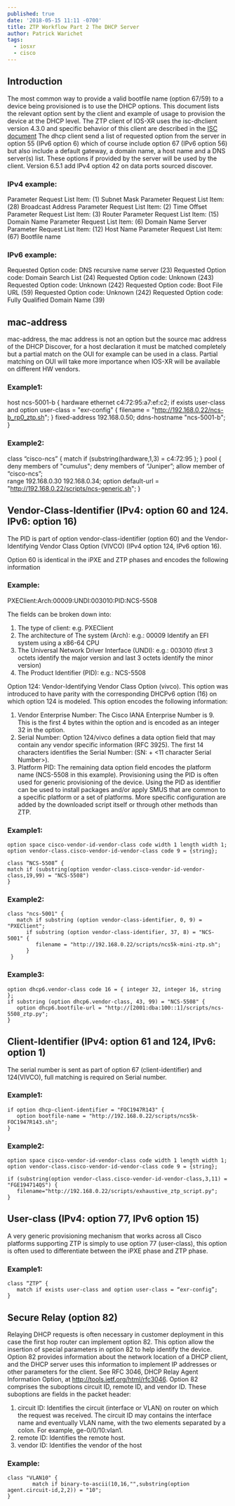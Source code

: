 ```yaml
---
published: true
date: '2018-05-15 11:11 -0700'
title: ZTP Workflow Part 2 The DHCP Server
author: Patrick Warichet
tags:
  - iosxr
  - cisco
---
```

## Introduction

The most common way to provide a valid bootfile name (option 67/59) to a device being provisioned is to use the DHCP options. This document lists the relevant option sent by the client and example of usage to provision the device at the DHCP level.
The ZTP client of IOS-XR uses the isc-dhclient version 4.3.0 and specific behavior of this client are described in the [ISC document](https://kb.isc.org/article/AA-00333 ) 
The dhcp client send a list of requested option from the server in option 55 (IPv6 option 6) which of course include option 67 (IPv6 option 56) but also include a default gateway, a domain name, a host name and a DNS server(s) list. These options if provided by the server will be used by the client. Version 6.5.1 add IPv4 option 42 on data ports sourced discover.

### IPv4 example:
Parameter Request List Item: (1) Subnet Mask
Parameter Request List Item: (28) Broadcast Address
Parameter Request List Item: (2) Time Offset
Parameter Request List Item: (3) Router
Parameter Request List Item: (15) Domain Name
Parameter Request List Item: (6) Domain Name Server
Parameter Request List Item: (12) Host Name
Parameter Request List Item: (67) Bootfile name
### IPv6 example:
Requested Option code: DNS recursive name server (23)
Requested Option code: Domain Search List (24)
Requested Option code: Unknown (243)
Requested Option code: Unknown (242)
Requested Option code: Boot File URL (59)
Requested Option code: Unknown (242)
Requested Option code: Fully Qualified Domain Name (39)

## mac-address
mac-address, the mac address is not an option but the source mac address of the DHCP Discover, for a host declaration it must be matched completely but a partial match on the OUI for example can be used in a class. Partial matching on OUI will take more importance when IOS-XR will be available on different HW vendors. 
### Example1:
host ncs-5001-b {
      hardware ethernet c4:72:95:a7:ef:c2;
      if exists user-class and option user-class = "exr-config" {
        filename = "http://192.168.0.22/ncs-b_rp0_ztp.sh";
      } 
      fixed-address 192.168.0.50;
      ddns-hostname "ncs-5001-b";
    }
### Example2:
class “cisco-ncs” {
   match if (substring(hardware,1,3) = c4:72:95 );
}
pool {
     deny members of "cumulus";
     deny members of “Juniper”;
     allow member of “cisco-ncs”;   
     range 192.168.0.30 192.168.0.34;
     option default-url = "http://192.168.0.22/scripts/ncs-generic.sh";
  }

## Vendor-Class-Identifier (IPv4: option 60 and 124. IPv6: option 16)
The PID is part of option vendor-class-identifier (option 60) and the Vendor-Identifying Vendor Class Option (VIVCO) (IPv4 option 124, IPv6 option 16). 

Option 60 is identical in the iPXE and ZTP phases and encodes the following information
### Example:
PXEClient:Arch:00009:UNDI:003010:PID:NCS-5508

The fields can be broken down into:
1.	The type of client: e.g. PXEClient
2.	The architecture of The system (Arch): e.g.: 00009 Identify an EFI system using a x86-64 CPU
3.	The Universal Network Driver Interface (UNDI): e.g.: 003010 (first 3 octets identify the major version and last 3 octets identify the minor version)
4.	The Product Identifier (PID): e.g.: NCS-5508

Option 124: Vendor-Identifying Vendor Class Option (vivco). This option was introduced to have parity with the corresponding DHCPv6 option (16) on which option 124 is modeled. This option encodes the following information:

1. Vendor Enterprise Number: The Cisco IANA Enterprise Number is 9. This is the first 4 bytes within the option and is encoded as an integer 32 in the option.
2.	Serial Number: Option 124/vivco defines a data option field that may contain any vendor specific information (RFC 3925). The first 14 characters identifies the Serial Number: (SN: + <11 character Serial Number>).
3.	Platform PID: The remaining data option field encodes the platform name (NCS-5508 in this example).
Provisioning using the PID is often used for generic provisioning of the device.
Using the PID as identifier can be used to install packages and/or apply SMUS that are common to a specific platform or a set of platforms. More specific configuration are added by the downloaded script itself or through other methods than ZTP. 
### Example1:
```
option space cisco-vendor-id-vendor-class code width 1 length width 1;
option vendor-class.cisco-vendor-id-vendor-class code 9 = {string};

class “NCS-5508” {
match if (substring(option vendor-class.cisco-vendor-id-vendor-class,19,99) = "NCS-5508")
}
```
### Example2:
```
class "ncs-5001" {
   match if substring (option vendor-class-identifier, 0, 9) = "PXEClient";
      if substring (option vendor-class-identifier, 37, 8) = "NCS-5001" {
         filename = "http://192.168.0.22/scripts/ncs5k-mini-ztp.sh";
      }
 }
 ```
### Example3:
```
option dhcp6.vendor-class code 16 = { integer 32, integer 16, string };
if substring (option dhcp6.vendor-class, 43, 99) = "NCS-5508" {
   option dhcp6.bootfile-url = "http://[2001:dba:100::1]/scripts/ncs-5508_ztp.py";
}
```

## Client-Identifier (IPv4: option 61 and 124, IPv6: option 1)
The serial number is sent as part of option 67 (client-identifier) and 124(VIVCO), full matching is required on Serial number.
### Example1:
```
if option dhcp-client-identifier = "FOC1947R143" {
   option bootfile-name = "http://192.168.0.22/scripts/ncs5k-FOC1947R143.sh";
}
```
### Example2:
```
option space cisco-vendor-id-vendor-class code width 1 length width 1;
option vendor-class.cisco-vendor-id-vendor-class code 9 = {string};

if (substring(option vendor-class.cisco-vendor-id-vendor-class,3,11) = "FGE194714QS") {
   filename="http://192.168.0.22/scripts/exhaustive_ztp_script.py";
}
```
## User-class (IPv4: option 77, IPv6 option 15)
A very generic provisioning mechanism that works across all Cisco platforms supporting ZTP is simply to  use option 77 (user-class), this option is often used to differentiate between the iPXE phase and ZTP phase.
### Example1:
```
class “ZTP” {
   match if exists user-class and option user-class = “exr-config”;
}
```
## Secure Relay (option 82)
Relaying DHCP requests is often necessary in customer deployment in this case the first hop router can implement option 82. This option allow the insertion of special parameters in option 82 to help identify the device.
Option 82 provides information about the network location of a DHCP client, and the DHCP server uses this information to implement IP addresses or other parameters for the client. See RFC 3046, DHCP Relay Agent Information Option, at http://tools.ietf.org/html/rfc3046.
Option 82 comprises the suboptions circuit ID, remote ID, and vendor ID. These suboptions are fields in the packet header:
1. circuit ID: Identifies the circuit (interface or VLAN) on router on which the request was received. The circuit ID may contains the interface name and eventually VLAN name, with the two elements separated by a colon. For example, ge-0/0/10:vlan1.
2. remote ID: Identifies the remote host. 
3. vendor ID: Identifies the vendor of the host
### Example:
```
class "VLAN10" {
        match if binary-to-ascii(10,16,"",substring(option agent.circuit-id,2,2)) = "10";
}
```
